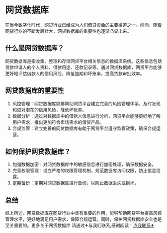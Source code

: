 # 网贷数据库

在当今数字化时代，网贷行业已经成为人们借贷资金的主要渠道之一。然而，随着网贷行业的不断发展壮大，网贷数据库的重要性也逐渐凸显出来。

## 什么是网贷数据库？

网贷数据库是指收集、整理和存储网贷平台相关信息的数据库系统。这些信息包括贷款申请人的个人资料、借款用途、还款记录等。通过网贷数据库，网贷平台能够更好地评估借款人的信用风险，降低逾期和坏账率，提高贷款审批效率。

## 网贷数据库的重要性

1. 风控管理：网贷数据库能够帮助网贷平台建立完善的风险管理体系，及时发现和应对潜在的信用风险，降低坏账率。
2. 数据分析：通过对数据库中的借款人信息进行分析，网贷平台能够更好地了解用户需求，推出更加符合市场需求的借贷产品。
3. 合规监管：建立完善的网贷数据库有助于网贷平台遵守监管政策，确保合规运营。

## 如何保护网贷数据库？

1. 加强数据加密：对网贷数据库中的敏感信息进行加密处理，确保数据安全。
2. 完善权限管理：设立严格的权限管理机制，规范数据库访问权限，防止信息泄露。
3. 定期备份：定期对网贷数据库进行备份，以防止数据丢失或损坏。

## 总结

综上所述，网贷数据库在网贷行业中具有重要的作用，能够帮助网贷平台提高风控管理水平，更好地满足用户需求，保障合规运营。同时，保护网贷数据库安全也是至关重要的。更多关于网贷数据库 请通过✈与我们联系,感谢阅读！[点我联系✈](https://docs.k02.cc)